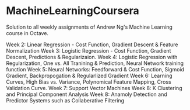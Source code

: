 # MachineLearningCoursera
Solution to all weekly assignments of Andrew Ng's Machine Learning course in Octave. <br/>

Week 2: Linear Regression - Cost Function, Gradient Descent & Feature Normalization 
Week 3: Logistic Regression - Cost Function, Gradient Descent, Predictions & Regularizaion. 
Week 4: Logistic Regression with Regularization, One vs. All Tranining & Prediction, Neural Network training function
Week 5: Neural Networks: Feedforward & Cost Function, Sigmoid Gradient, Backpropogation & Regularlized Gradient
Week 6: Learning Curves, High Bias vs. Variance, Polynomical Feature Mapping, Cross Validation Curve. 
Week 7: Support Vector Machines
Week 8: K Clustering and Principal Component Analysis 
Week 8: Anamoly Detection and Predictor Systems such as Collaberative Filtering

